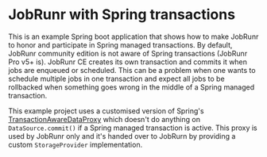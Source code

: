 # JobRunr with Spring transactions

This is an example Spring boot application that shows how to 
make JobRunr to honor and participate in Spring managed transactions. By default, JobRunr community edition 
is not aware of Spring transactions (JobRunr Pro v5+ is). JobRunr CE creates its own transaction and commits it when jobs are enqueued or scheduled.
This can be a problem when one wants to schedule multiple jobs in one transaction and expect all jobs to be rollbacked when 
something goes wrong in the middle of a Spring managed transaction.

This example project uses a customised version of Spring's [TransactionAwareDataProxy](https://docs.spring.io/spring-framework/docs/current/javadoc-api/org/springframework/jdbc/datasource/TransactionAwareDataSourceProxy.html) 
which doesn't do anything on `DataSource.commit()` if a Spring managed transaction is active.
This proxy is used by JobRunr only and it's handed over to JobRurn by providing a custom `StorageProvider` implementation.

